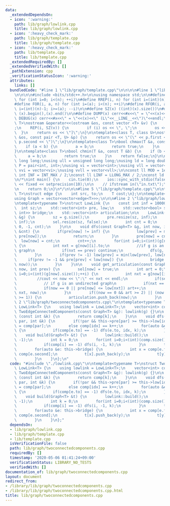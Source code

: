 ```yaml
---
data:
  _extendedDependsOn:
  - icon: ':warning:'
    path: lib/graph/lowlink.cpp
    title: lib/graph/lowlink.cpp
  - icon: ':heavy_check_mark:'
    path: lib/graph/template.cpp
    title: lib/graph/template.cpp
  - icon: ':heavy_check_mark:'
    path: lib/template.cpp
    title: lib/template.cpp
  _extendedRequiredBy: []
  _extendedVerifiedWith: []
  _pathExtension: cpp
  _verificationStatusIcon: ':warning:'
  attributes:
    links: []
  bundledCode: "#line 1 \"lib/graph/template.cpp\"\n\n\n\n#line 1 \"lib/template.cpp\"\
    \n\n\n\n#include <bits/stdc++.h>\n\nusing namespace std;\n\n#define REP(i, n)\
    \ for (int i=0; i<(n); ++i)\n#define RREP(i, n) for (int i=(int)(n)-1; i>=0; --i)\n\
    #define FOR(i, a, n) for (int i=(a); i<(n); ++i)\n#define RFOR(i, a, n) for (int\
    \ i=(int)(n)-1; i>=(a); --i)\n\n#define SZ(x) ((int)(x).size())\n#define ALL(x)\
    \ (x).begin(),(x).end()\n\n#define DUMP(x) cerr<<#x<<\" = \"<<(x)<<endl\n#define\
    \ DEBUG(x) cerr<<#x<<\" = \"<<(x)<<\" (L\"<<__LINE__<<\")\"<<endl;\n\ntemplate<class\
    \ T>\nostream &operator<<(ostream &os, const vector <T> &v) {\n    os << \"[\"\
    ;\n    REP(i, SZ(v)) {\n        if (i) os << \", \";\n        os << v[i];\n  \
    \  }\n    return os << \"]\";\n}\n\ntemplate<class T, class U>\nostream &operator<<(ostream\
    \ &os, const pair <T, U> &p) {\n    return os << \"(\" << p.first << \" \" <<\
    \ p.second << \")\";\n}\n\ntemplate<class T>\nbool chmax(T &a, const T &b) {\n\
    \    if (a < b) {\n        a = b;\n        return true;\n    }\n    return false;\n\
    }\n\ntemplate<class T>\nbool chmin(T &a, const T &b) {\n    if (b < a) {\n   \
    \     a = b;\n        return true;\n    }\n    return false;\n}\n\nusing ll =\
    \ long long;\nusing ull = unsigned long long;\nusing ld = long double;\nusing\
    \ P = pair<int, int>;\nusing vi = vector<int>;\nusing vll = vector<ll>;\nusing\
    \ vvi = vector<vi>;\nusing vvll = vector<vll>;\n\nconst ll MOD = 1e9 + 7;\nconst\
    \ int INF = INT_MAX / 2;\nconst ll LINF = LLONG_MAX / 2;\nconst ld eps = 1e-9;\n\
    \n/*\nint main() {\n    cin.tie(0);\n    ios::sync_with_stdio(false);\n    cout\
    \ << fixed << setprecision(10);\n\n    // ifstream in(\"in.txt\");\n    // cin.rdbuf(in.rdbuf());\n\
    \n    return 0;\n}\n*/\n\n\n#line 5 \"lib/graph/template.cpp\"\n\ntemplate<typename\
    \ T>\nstruct edge {\n    int src, to;\n    T cost;\n};\n\ntemplate<typename T>\n\
    using Graph = vector<vector<edge<T>>>;\n\n\n#line 2 \"lib/graph/lowlink.cpp\"\n\
    \ntemplate<typename T>\nstruct LowLink {\n    const int inf = 1000000000;\n  \
    \  int sz;\n    std::vector<int> pre, low;\n    std::vector<bool> sel;\n    std::vector<std::pair<int,\
    \ int>> bridge;\n    std::vector<int> articulation;\n\n    LowLink(const Graph<T>\
    \ &g) {\n        sz = g.size();\n        pre.resize(sz, inf);\n        low.resize(sz,\
    \ inf);\n        sel.resize(sz, false);\n        int cnt = 0;\n        dfs(g,\
    \ 0, -1, cnt);\n    }\n\n    void dfs(const Graph<T> &g, int now, int prev, int\
    \ &cnt) {\n        if(pre[now] != inf) {\n            low[prev] = min(low[prev],\
    \ pre[now]);\n            return;\n        }\n        pre[now] = cnt;\n      \
    \  low[now] = cnt;\n        cnt++;\n        for(int i=0;i<(int)(g[now].size());++i)\
    \ {\n            int nxt = g[now][i].to;\n            //if g is an undirected\
    \ graph\n            if(nxt == prev) continue;\n            dfs(g, nxt, now, cnt);\n\
    \        }\n        if(prev != -1) low[prev] = min(low[prev], low[now]);\n   \
    \     if(prev != -1 && pre[prev] < low[now]) {\n            bridge.emplace_back(make_pair(prev,\
    \ now));\n        }\n    }\n\n    void get_articulation(const Graph<T> &g, int\
    \ now, int prev) {\n        sel[now] = true;\n        int art = 0;\n        for(int\
    \ i=0;i<(int)(g[now].size());++i) {\n            int nxt = g[now][i].to;\n   \
    \         //cout << now << \":\" << nxt << endl;\n            if(sel[nxt]) continue;\n\
    \            // if g is an undirected graph\n            if(nxt == prev) continue;\n\
    \            if(now == 0 || pre[now] <= low[nxt]) art++;\n            get_articulation(g,\
    \ nxt, now);\n        }\n        if((now == 0 && art >= 2) || (now != 0 && art\
    \ >= 1)) {\n            articulation.push_back(now);\n        }\n    }\n};\n#line\
    \ 2 \"lib/graph/twoconnectedcomponents.cpp\"\n\ntemplate<typename T>\nstruct TwoEdgeConnectedComponents:\
    \ LowLink<T> {\n    using lowlink = LowLink<T>;\n    vector<int> comp;\n\n   \
    \ TwoEdgeConnectedComponents(const Graph<T> &g): lowlink(g) {}\n\n    int operator[]\
    \ (const int &k) {\n        return comp[k];\n    }\n\n    void dfs(int idx, int\
    \ par, int &k) {\n        if(!par && this->pre[par] >= this->low[idx]) comp[idx]\
    \ = comp[par];\n        else comp[idx] == k++;\n        for(auto &e: this->g[idx])\
    \ {\n            if(comp[e.to] == -1) dfs(e.to, idx, k);\n        }\n    }\n\n\
    \    void build(Graph<T> &t) {\n        lowlink::build();\n        comp.assign(this->g.size(),\
    \ -1);\n        int k = 0;\n        for(int i=0;i<(int)(comp.size());++i) {\n\
    \            if(comp[i] == -1) dfs(i, -1, k);\n        }\n        t.resize(k);\n\
    \        for(auto &e: this->bridge) {\n            int x = comp[e.first], y =\
    \ comp[e.second];\n            t[x].push_back(y);\n            t[y].push_back(x);\n\
    \        }\n    }\n};\n"
  code: "#include \"./lowlink.cpp\"\n\ntemplate<typename T>\nstruct TwoEdgeConnectedComponents:\
    \ LowLink<T> {\n    using lowlink = LowLink<T>;\n    vector<int> comp;\n\n   \
    \ TwoEdgeConnectedComponents(const Graph<T> &g): lowlink(g) {}\n\n    int operator[]\
    \ (const int &k) {\n        return comp[k];\n    }\n\n    void dfs(int idx, int\
    \ par, int &k) {\n        if(!par && this->pre[par] >= this->low[idx]) comp[idx]\
    \ = comp[par];\n        else comp[idx] == k++;\n        for(auto &e: this->g[idx])\
    \ {\n            if(comp[e.to] == -1) dfs(e.to, idx, k);\n        }\n    }\n\n\
    \    void build(Graph<T> &t) {\n        lowlink::build();\n        comp.assign(this->g.size(),\
    \ -1);\n        int k = 0;\n        for(int i=0;i<(int)(comp.size());++i) {\n\
    \            if(comp[i] == -1) dfs(i, -1, k);\n        }\n        t.resize(k);\n\
    \        for(auto &e: this->bridge) {\n            int x = comp[e.first], y =\
    \ comp[e.second];\n            t[x].push_back(y);\n            t[y].push_back(x);\n\
    \        }\n    }\n};"
  dependsOn:
  - lib/graph/lowlink.cpp
  - lib/graph/template.cpp
  - lib/template.cpp
  isVerificationFile: false
  path: lib/graph/twoconnectedcomponents.cpp
  requiredBy: []
  timestamp: '2020-05-06 01:41:24+09:00'
  verificationStatus: LIBRARY_NO_TESTS
  verifiedWith: []
documentation_of: lib/graph/twoconnectedcomponents.cpp
layout: document
redirect_from:
- /library/lib/graph/twoconnectedcomponents.cpp
- /library/lib/graph/twoconnectedcomponents.cpp.html
title: lib/graph/twoconnectedcomponents.cpp
---
```

